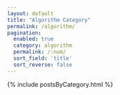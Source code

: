 ```yaml
---
layout: default
title: "Algorithm Category"
permalink: /algorithm/
pagination:
  enabled: true
  category: algorithm
  permalink: /:num/
  sort_field: 'title'
  sort_reverse: false
---
```

{% include postsByCategory.html %}

